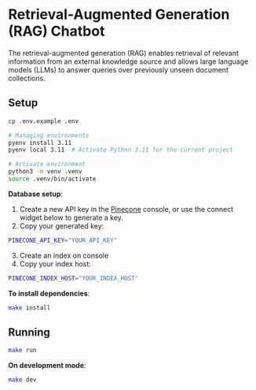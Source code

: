 # Retrieval-Augmented Generation (RAG) Chatbot

The retrieval-augmented generation (RAG) enables retrieval of relevant information from an external knowledge source and allows large language models (LLMs) to answer queries over previously unseen document collections.

## Setup

```bash
cp .env.example .env

# Managing environments
pyenv install 3.11
pyenv local 3.11  # Activate Python 3.11 for the current project

# Activate environment
python3 -m venv .venv
source .venv/bin/activate
```

**Database setup**:

1. Create a new API key in the [Pinecone](https://www.pinecone.io/) console, or use the connect widget below to generate a key.
2. Copy your generated key:
```bash
PINECONE_API_KEY="YOUR_API_KEY"
```
3. Create an index on console
4. Copy your index host:
```bash
PINECONE_INDEX_HOST="YOUR_INDEX_HOST'
```

**To install dependencies**:

```bash
make install
```

## Running
```bash
make run
```

**On development mode**:
```bash
make dev
```

